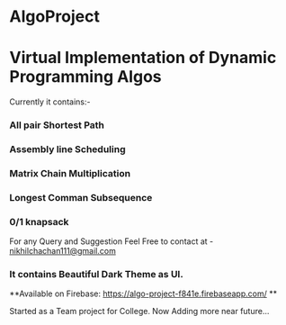 # AlgoProject
# Virtual Implementation of Dynamic Programming Algos
Currently it contains:-
### All pair Shortest Path
### Assembly line Scheduling
### Matrix Chain Multiplication
### Longest Comman Subsequence
### 0/1 knapsack


For any Query and Suggestion Feel Free to contact at - nikhilchachan111@gmail.com

### It contains Beautiful Dark Theme as UI. 
**Available on Firebase: https://algo-project-f841e.firebaseapp.com/ **


Started as a Team project for College. Now Adding more near future...
